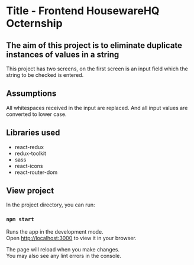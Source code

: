 # Title - Frontend HousewareHQ Octernship

## The aim of this project is to eliminate duplicate instances of values in a string

This project has two screens, on the first screen is an input field which the string to be checked is entered.

## Assumptions

All whitespaces received in the input are replaced. And all input values are converted to lower case.

## Libraries used

- react-redux
- redux-toolkit
- sass
- react-icons
- react-router-dom

## View project

In the project directory, you can run:

### `npm start`

Runs the app in the development mode.\
Open [http://localhost:3000](http://localhost:3000) to view it in your browser.

The page will reload when you make changes.\
You may also see any lint errors in the console.
